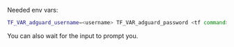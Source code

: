 Needed env vars:

```bash
TF_VAR_adguard_username=<username> TF_VAR_adguard_password <tf command>
```

You can also wait for the input to prompt you.
